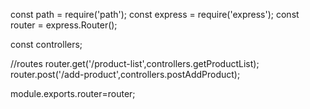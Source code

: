 const path = require('path');
const express = require('express');
const router = express.Router();

const controllers;

//routes
router.get('/product-list',controllers.getProductList);
router.post('/add-product',controllers.postAddProduct);


module.exports.router=router;
